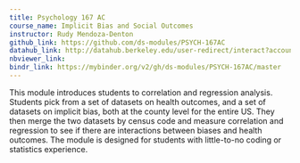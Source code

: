 ```yaml
---
title: Psychology 167 AC
course_name: Implicit Bias and Social Outcomes
instructor: Rudy Mendoza-Denton
github_link: https://github.com/ds-modules/PSYCH-167AC
datahub_link: http://datahub.berkeley.edu/user-redirect/interact?account=ds-modules&repo=PSYCH-167AC&branch=master&path=
nbviewer_link:
bindr_link: https://mybinder.org/v2/gh/ds-modules/PSYCH-167AC/master
---
```

This module introduces students to correlation and regression analysis.  Students pick from a set of datasets on health outcomes, and a set of datasets on implicit bias, both at the county level for the entire US. They then merge the two datasets by census code and measure correlation and regression to see if there are interactions between biases and health outcomes.   The module is designed for students with little-to-no coding or statistics experience.
